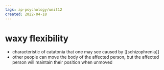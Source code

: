 ```yaml
---
tags: ap-psychology/unit12 
created: 2022-04-18
---
```


# waxy flexibility

- characteristic of catatonia that one may see caused by [[schizophrenia]]
- other people can move the body of the affected person, but the affected person will maintain their position when unmoved

<!---->